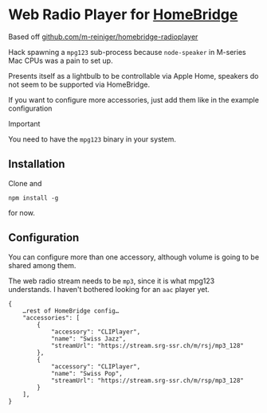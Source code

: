 # Web Radio Player for [HomeBridge](https://homebridge.io)

Based off [github.com/m-reiniger/homebridge-radioplayer](https://github.com/m-reiniger/homebridge-radioplayer)

Hack spawning a `mpg123` sub-process because `node-speaker` in M-series Mac CPUs was a pain to set up.

Presents itself as a lightbulb to be controllable via Apple Home, speakers do not seem to be supported via HomeBridge.

If you want to configure more accessories, just add them like in the example configuration

> [!IMPORTANT]
> You need to have the `mpg123` binary in your system.

## Installation

Clone and

```npm install -g```

for now.

## Configuration

You can configure more than one accessory, although volume is going to be shared among them.

The web radio stream needs to be `mp3`, since it is what mpg123 understands. I haven't bothered looking for an `aac` player yet.

``` 
{
    …rest of HomeBridge config…
    "accessories": [
        {
            "accessory": "CLIPlayer",
            "name": "Swiss Jazz",
            "streamUrl": "https://stream.srg-ssr.ch/m/rsj/mp3_128"
        },
        {
            "accessory": "CLIPlayer",
            "name": "Swiss Pop",
            "streamUrl": "https://stream.srg-ssr.ch/m/rsp/mp3_128"
        }
    ],
}
```
